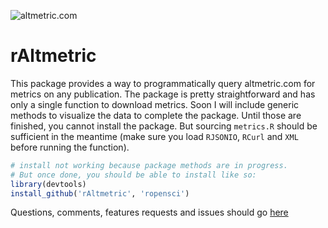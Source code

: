 ![altmetric.com](https://github.com/ropensci/rAltmetric/blob/master/altmetric_logo_title.png) 
# rAltmetric

This package provides a way to programmatically query altmetric.com for metrics on any publication. The package is pretty straightforward and has only a single function to download metrics. Soon I will include generic methods to visualize the data to complete the package. Until those are finished, you cannot install the package. But sourcing `metrics.R` should be sufficient in the meantime (make sure you load `RJSONIO`, `RCurl` and `XML` before running the function).

```r
# install not working because package methods are in progress.
# But once done, you should be able to install like so:
library(devtools)
install_github('rAltmetric', 'ropensci')
```

Questions, comments, features requests and issues should go [here](https://github.com/ropensci/rAltmetric/issues/)